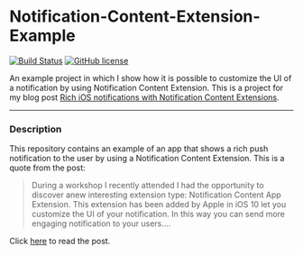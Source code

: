 # Notification-Content-Extension-Example

[![Build Status](https://travis-ci.org/chicio/Notification-Content-Extension-Example.svg?branch=master)](https://travis-ci.org/chicio/Notification-Content-Extension-Example?branch=master)
[![GitHub license](https://img.shields.io/badge/license-MIT-blue.svg)](https://raw.githubusercontent.com/chicio/Notification-Content-Extension-Example/master/LICENSE.md)

An example project in which I show how it is possible to customize the UI of a notification by using Notification Content Extension.
This is a project for my blog post [Rich iOS notifications with Notification Content Extensions](https://www.fabrizioduroni.it/2018/09/09/ios-notification-content-extensions/).

***

### Description

This repository contains an example of an app that shows a rich push notification to the user by using a Notification Content Extension. 
This is a quote from the post:

>During a workshop I recently attended I had the opportunity to discover anew interesting extension type: Notification 
Content App Extension. This extension has been added by Apple in iOS 10 let you customize the UI of your 
notification. In this way you can send more engaging notification to your users....

Click [here](https://www.fabrizioduroni.it/2018/09/09/ios-notification-content-extensions.html) to read the post.

